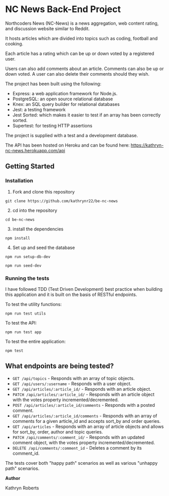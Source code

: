 # NC News Back-End Project

Northcoders News (NC-News) is a news aggregation, web content rating, and discussion website similar to Reddit.

It hosts articles which are divided into topics such as coding, football and cooking.

Each article has a rating which can be up or down voted by a registered user.

Users can also add comments about an article. Comments can also be up or down voted. A user can also delete their comments should they wish.

The project has been built using the following:

- Express: a web application framework for Node.js.
- PostgreSQL: an open source relational database
- Knex: an SQL query builder for relational databases
- Jest: a testing framework
- Jest Sorted: which makes it easier to test if an array has been correctly sorted.
- Supertest: for testing HTTP assertions

The project is supplied with a test and a development database.

The API has been hosted on Heroku and can be found here: https://kathryn-nc-news.herokuapp.com/api

## Getting Started

### **Installation**

1. Fork and clone this repository

`git clone https://github.com/kathrynr22/be-nc-news`

2. cd into the repository

`cd be-nc-news`

3. install the dependencies

`npm install`

4. Set up and seed the database

`npm run setup-db-dev`

`npm run seed-dev`

### Running the tests

I have followed TDD (Test Driven Development) best practice when building this application and it is built on the basis of RESTful endpoints.

To test the utility functions:

`npm run test utils`

To test the API:

`npm run test app`

To test the entire application:

`npm test`

## What endpoints are being tested?

- `GET /api/topics` - Responds with an array of topic objects.
- `GET /api/users/:username` - Responds with a user object.
- `GET /api/articles/:article_id/` - Responds with an article object.
- `PATCH /api/articles/:article_id/` - Responds with an article object with the votes property incremented/decremented.
- `POST /api/articles/:article_id/comments` - Responds with a posted comment.
- `GET /api/articles/:article_id/comments` - Responds with an array of comments for a given article_id and accepts sort_by and order queries.
- `GET /api/articles` - Responds with an array of article objects and allows for sort_by, order, author and topic queries.
- `PATCH /api/comments/:comment_id/` - Responds with an updated comment object, with the votes property incremented/decremented.
- `DELETE /api/comments/:comment_id` - Deletes a comment by its comment_id.

The tests cover both "happy path" scenarios as well as various "unhappy path" scenarios.

**Author**

Kathryn Roberts
